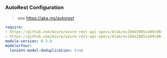 ### AutoRest Configuration

> see https://aka.ms/autorest

``` yaml
require:
- https://github.com/Azure/azure-rest-api-specs/blob/ec2b6d1985ce89c8646276e0806a738338e98bd2/specification/network/resource-manager/readme.md
- https://github.com/Azure/azure-rest-api-specs/blob/ec2b6d1985ce89c8646276e0806a738338e98bd2/specification/network/resource-manager/readme.go.md
module-version: 0.3.0
modelerfour:
  lenient-model-deduplication: true
```